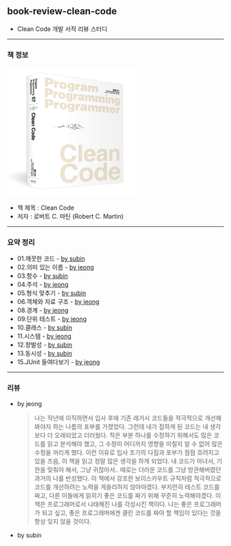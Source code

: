 ## book-review-clean-code

- Clean Code 개발 서적 리뷰 스터디

---

### 책 정보

<img src="./cleanCode.jpeg" width="300px" height="300px" alt="clean code"></img><br/>

- 책 제목 : Clean Code
- 저자 : 로버트 C. 마틴 (Robert C. Martin)

---

### 요약 정리

- 01.깨끗한 코드 - [by subin](01.깨끗한%20코드/01-subin.md)
- 02.의미 있는 이름 - [by jeong](02.의미%20있는%20이름/02-jeong.md)
- 03.함수 - [by subin](03.함수/03-subin.md)
- 04.주석 - [by jeong](04.주석/04-jeong.md)
- 05.형식 맞추기 - [by subin](05.형식%20맞추기/05-subin.md)
- 06.객체와 자료 구조 - [by jeong](06.객체와%20자료%20구조/06-jeong.md)
- 08.경계 - [by jeong](08.경계/img/08-jeong-01.png)
- 09.단위 테스트 - [by jeong](09.단위%20테스트/09-jeong.md)
- 10.클래스 - [by subin](10.클래스/10-subin.md)
- 11.시스템 - [by jeong](11.시스템/11-jeong.md)
- 12.창발성 - [by subin](12.창발성/12-subin.md)
- 13.동시성 - [by subin](13.동시성/13-subin.md)
- 15.JUnit 들여다보기 - [by jeong](15.JUnit%20들여다보기/15-jeong.md)

---

### 리뷰

- by jeong

  > 나는 작년에 이직하면서 입사 후에 기존 레거시 코드들을 적극적으로 개선해봐야지 하는 나름의 포부를 가졌었다.
  > 그런데 내가 접하게 된 코드는 내 생각보다 더 오래되었고 더러웠다. 작은 부분 하나를 수정하기 위해서도 많은 코드를 읽고 분석해야 했고, 그 수정이 어디까지 영향을 미칠지 알 수 없어 많은 수정을 꺼리게 했다. 이런 이유로 입사 초기의 다짐과 포부가 점점 흐려지고 있을 즈음, 이 책을 읽고 정말 많은 생각을 하게 되었다.
  > 내 코드가 아녀서, 기한을 맞춰야 해서, 그냥 귀찮아서.. 때로는 더러운 코드를 그냥 방관해버렸던 과거의 나를 반성했다.
  > 이 책에서 강조한 보이스카우트 규칙처럼 적극적으로 코드를 개선하려는 노력을 게을리하지 않아야겠다. 부지런히 테스트 코드를 짜고, 다른 이들에게 읽히기 좋은 코드를 짜기 위해 꾸준히 노력해야겠다.
  > 이 책은 프로그래머로서 나태해진 나를 각성시킨 책이다. 나는 좋은 프로그래머가 되고 싶고, 좋은 프로그래머에겐 클린 코드를 짜야 할 책임이 있다는 것을 항상 잊지 않을 것이다.

- by subin
  >
